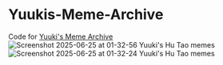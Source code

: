 # Yuukis-Meme-Archive
Code for [Yuuki's Meme Archive](https://yuukieatsyou.neocities.org/)
![Screenshot 2025-06-25 at 01-32-56 Yuuki's Hu Tao memes](https://github.com/user-attachments/assets/f5b9260c-fa86-4d3c-90bc-e1c8a6ae7edd)
![Screenshot 2025-06-25 at 01-32-24 Yuuki's Hu Tao memes](https://github.com/user-attachments/assets/b4d96174-a595-44a8-9346-46ac67cdb564)
